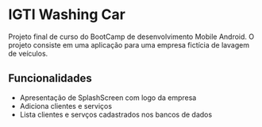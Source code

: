 # IGTI Washing Car

Projeto final de curso do BootCamp de desenvolvimento Mobile Android. O projeto consiste em uma aplicação para uma empresa fictícia de lavagem de veículos.

## Funcionalidades

* Apresentação de SplashScreen com logo da empresa
* Adiciona clientes e serviços 
* Lista clientes e servços cadastrados nos bancos de dados
